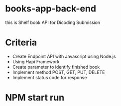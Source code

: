 # books-app-back-end
this is Shelf book API for Dicoding Submission

# Criteria
- Create Endpoint API with Javascript using Node.js
- Using Hapi Framework
- Create parameter to identify finished book
- Implement method POST, GET, PUT, DELETE
- Implement status code for response


# NPM start run
